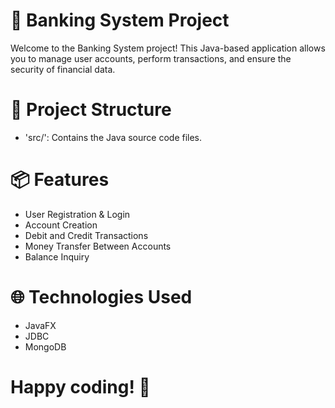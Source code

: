 # 🏦 Banking System Project

Welcome to the Banking System project! This Java-based application allows you to manage user accounts, perform transactions, and ensure the security of financial data.

# 📂 Project Structure
- 'src/': Contains the Java source code files.

# 📦 Features
- User Registration & Login
- Account Creation
- Debit and Credit Transactions
- Money Transfer Between Accounts
- Balance Inquiry

# 🌐 Technologies Used
- JavaFX
- JDBC 
- MongoDB 

# Happy coding! 🎉
